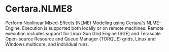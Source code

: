 # Certara.NLME8

Perform Nonlinear Mixed-Effects (NLME) Modeling using Certara's NLME-Engine. Execution
is supported both locally or on remote machines. Remote execution includes support for
Linux Sun Grid Engine (SGE) and Terascale Open-source Resource and Queue Manager (TORQUE)
grids, Linux and Windows multicore, and individual runs.
